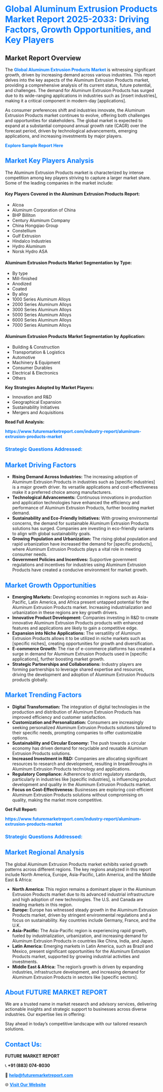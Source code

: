 <h1 style="color: #007BFF;">Global Aluminum Extrusion Products Market Report 2025-2033: Driving Factors, Growth Opportunities, and Key Players</h1>

<section id="overview">
<h2>Market Report Overview</h2>
<p>The <a href="https://www.futuremarketreport.com/industry-report/aluminum-extrusion-products-market" style="color: #007BFF; text-decoration: none;"><strong>Global Aluminum Extrusion Products Market</strong></a> is witnessing significant growth, driven by increasing demand across various industries. This report delves into the key aspects of the Aluminum Extrusion Products market, providing a comprehensive analysis of its current status, future potential, and challenges. The demand for Aluminum Extrusion Products has surged due to its wide-ranging applications in industries such as [insert industries], making it a critical component in modern-day [applications].</p>
<p>As consumer preferences shift and industries innovate, the Aluminum Extrusion Products market continues to evolve, offering both challenges and opportunities for stakeholders. The global market is expected to expand at a substantial compound annual growth rate (CAGR) over the forecast period, driven by technological advancements, emerging applications, and increasing investments by major players.</p>
</section>

<section id="overview">
<p><a href="https://www.futuremarketreport.com/request-sample/reportId=103324" style="color: #007BFF; text-decoration: none;"><strong>Explore Sample Report Here</strong></a></p>
</section>

<section id="key-players">
<h2 style="color: #007BFF;">Market Key Players Analysis</h2>
<p>The Aluminum Extrusion Products market is characterized by intense competition among key players striving to capture a larger market share. Some of the leading companies in the market include:</p>
<h4>Key Players Covered in the Aluminum Extrusion Products Report:</h4>
<ul><li>Alcoa</li><li>Aluminum Corporation of China</li><li>BHP Billiton</li><li>Century Aluminum Company</li><li>China Hongqiao Group</li><li>Constellium</li><li>Gulf Extrusion</li><li>Hindalco Industries</li><li>Hydro Aluminum</li><li>Norsk Hydro ASA</li></ul>
<h4>Aluminum Extrusion Products Market Segmentation by Type:</h4>
<ul><li>By type</li><li>Mill-finished</li><li>Anodized</li><li>Coated</li><li>By alloy</li><li>1000 Series Aluminum Alloys</li><li>2000 Series Aluminum Alloys</li><li>3000 Series Aluminum Alloys</li><li>5000 Series Aluminum Alloys</li><li>6000 Series Aluminum Alloys</li><li>7000 Series Aluminum Alloys</li></ul>

<h4>Aluminum Extrusion Products Market Segmentation by Application:</h4>
<ul><li>Building &amp; Construction</li><li>Transportation &amp; Logistics</li><li>Automotive</li><li>Machinery &amp; Equipment</li><li>Consumer Durables</li><li>Electrical &amp; Electronics</li><li>Others</li></ul>
<p><strong>Key Strategies Adopted by Market Players:</strong></p>
<ul>
<li>Innovation and R&D</li>
<li>Geographical Expansion</li>
<li>Sustainability Initiatives</li>
<li>Mergers and Acquisitions</li>
</ul>
</section>

<section>
<p><strong>Read Full Analysis: </strong></p><a href="https://www.futuremarketreport.com/industry-report/aluminum-extrusion-products-market" style="color: #007BFF; text-decoration: none;"><strong>https://www.futuremarketreport.com/industry-report/aluminum-extrusion-products-market</strong></a>
<h3 style="color: #007BFF;">Strategic Questions Addressed:</h3>
</section>

<section id="driving-factors">
<h2 style="color: #007BFF;">Market Driving Factors</h2>
<ul>
<li><strong>Rising Demand Across Industries:</strong> The increasing adoption of Aluminum Extrusion Products in industries such as [specific industries] is a major growth driver. Its versatile applications and cost-effectiveness make it a preferred choice among manufacturers.</li>
<li><strong>Technological Advancements:</strong> Continuous innovations in production and application technologies have enhanced the efficiency and performance of Aluminum Extrusion Products, further boosting market demand.</li>
<li><strong>Sustainability and Eco-Friendly Initiatives:</strong> With growing environmental concerns, the demand for sustainable Aluminum Extrusion Products solutions has surged. Companies are investing in eco-friendly variants to align with global sustainability goals.</li>
<li><strong>Growing Population and Urbanization:</strong> The rising global population and rapid urbanization have increased the demand for [specific products], where Aluminum Extrusion Products plays a vital role in meeting consumer needs.</li>
<li><strong>Government Policies and Incentives:</strong> Supportive government regulations and incentives for industries using Aluminum Extrusion Products have created a conducive environment for market growth.</li>
</ul>
</section>

<section id="growth-opportunities">
<h2 style="color: #007BFF;">Market Growth Opportunities</h2>
<ul>
<li><strong>Emerging Markets:</strong> Developing economies in regions such as Asia-Pacific, Latin America, and Africa present untapped potential for the Aluminum Extrusion Products market. Increasing industrialization and urbanization in these regions are key growth drivers.</li>
<li><strong>Innovative Product Development:</strong> Companies investing in R&D to create innovative Aluminum Extrusion Products products with enhanced features and applications are likely to gain a competitive edge.</li>
<li><strong>Expansion into Niche Applications:</strong> The versatility of Aluminum Extrusion Products allows it to be utilized in niche markets such as [specific niches], creating opportunities for growth and diversification.</li>
<li><strong>E-commerce Growth:</strong> The rise of e-commerce platforms has created a surge in demand for Aluminum Extrusion Products used in [specific applications], further boosting market growth.</li>
<li><strong>Strategic Partnerships and Collaborations:</strong> Industry players are forming partnerships to leverage shared expertise and resources, driving the development and adoption of Aluminum Extrusion Products products globally.</li>
</ul>
</section>

<section id="trending-factors">
<h2 style="color: #007BFF;">Market Trending Factors</h2>
<ul>
<li><strong>Digital Transformation:</strong> The integration of digital technologies in the production and distribution of Aluminum Extrusion Products has improved efficiency and customer satisfaction.</li>
<li><strong>Customization and Personalization:</strong> Consumers are increasingly seeking personalized Aluminum Extrusion Products solutions tailored to their specific needs, prompting companies to offer customizable options.</li>
<li><strong>Sustainability and Circular Economy:</strong> The push towards a circular economy has driven demand for recyclable and reusable Aluminum Extrusion Products solutions.</li>
<li><strong>Increased Investment in R&D:</strong> Companies are allocating significant resources to research and development, resulting in breakthroughs in Aluminum Extrusion Products technology and applications.</li>
<li><strong>Regulatory Compliance:</strong> Adherence to strict regulatory standards, particularly in industries like [specific industries], is influencing product development and quality in the Aluminum Extrusion Products market.</li>
<li><strong>Focus on Cost-Effectiveness:</strong> Businesses are exploring cost-efficient Aluminum Extrusion Products solutions without compromising on quality, making the market more competitive.</li>
</ul>
</section>

<section>
<p><strong>Get Full Report: </strong></p><a href="https://www.futuremarketreport.com/industry-report/aluminum-extrusion-products-market" style="color: #007BFF; text-decoration: none;"><strong>https://www.futuremarketreport.com/industry-report/aluminum-extrusion-products-market</strong></a>
<h3 style="color: #007BFF;">Strategic Questions Addressed:</h3>
</section>


<section id="regional-analysis">
<h2 style="color: #007BFF;">Market Regional Analysis</h2>
<p>The global Aluminum Extrusion Products market exhibits varied growth patterns across different regions. The key regions analyzed in this report include North America, Europe, Asia-Pacific, Latin America, and the Middle East & Africa:</p>
<ul>
<li><strong>North America:</strong> This region remains a dominant player in the Aluminum Extrusion Products market due to its advanced industrial infrastructure and high adoption of new technologies. The U.S. and Canada are leading markets in this region.</li>
<li><strong>Europe:</strong> Europe has witnessed steady growth in the Aluminum Extrusion Products market, driven by stringent environmental regulations and a focus on sustainability. Key countries include Germany, France, and the U.K.</li>
<li><strong>Asia-Pacific:</strong> The Asia-Pacific region is experiencing rapid growth, fueled by industrialization, urbanization, and increasing demand for Aluminum Extrusion Products in countries like China, India, and Japan.</li>
<li><strong>Latin America:</strong> Emerging markets in Latin America, such as Brazil and Mexico, present significant opportunities for the Aluminum Extrusion Products market, supported by growing industrial activities and investments.</li>
<li><strong>Middle East & Africa:</strong> The region’s growth is driven by expanding industries, infrastructure development, and increasing demand for Aluminum Extrusion Products in sectors like [specific sectors].</li>
</ul>
</section>

<footer>
<h2 style="color: #007BFF;">About FUTURE MARKET REPORT</h2>
<p>We are a trusted name in market research and advisory services, delivering actionable insights and strategic support to businesses across diverse industries. Our expertise lies in offering:</p>

<p>Stay ahead in today’s competitive landscape with our tailored research solutions.</p>

<h2 style="color: #007BFF;">Contact Us:</h2>
<p><strong>FUTURE MARKET REPORT</strong></p>
<p>📞 <strong>+91 (883) 074-8030</strong></p>
<p>📧 <strong><a href="mailto:help@futuremarketreport.com" style="color: #007BFF;">help@futuremarketreport.com</a></strong></p>
<p>🌐 <strong><a href="https://www.futuremarketreport.com/" style="color: #007BFF;">Visit Our Website</a></strong></p>
</footer>